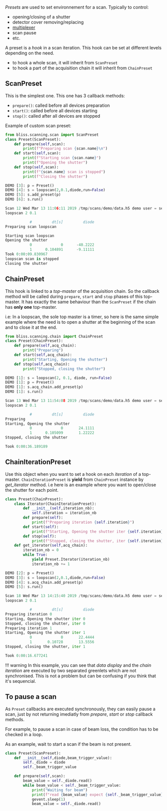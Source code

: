 *Presets* are used to set environnement for a scan. Typically to control:

* opening/closing of a shutter
* detector cover removing/replacing
* [multiplexer](config_opiom.md#multiplexer)
* scan pause
* etc.

A preset is a *hook* in a scan iteration. This hook can be set at different
levels depending on the need.

* to hook a whole scan, it will inherit from `ScanPreset`
* to hook a part of the acquisition chain it will inherit from `ChainPreset`

## ScanPreset
This is the simplest one. This one has 3 callback methods:

* `prepare()`: called before all devices preparation
* `start()`: called before all devices starting
* `stop()`: called after all devices are stopped


Example of custom scan preset:
```python
from bliss.scanning.scan import ScanPreset
class Preset(ScanPreset):
    def prepare(self,scan):
        print(f"Preparing scan {scan.name}\n")
    def start(self,scan):
        print(f"Starting scan {scan.name}")
        print(f"Opening the shutter")
    def stop(self,scan):
        print(f"{scan.name} scan is stopped")
        print(f"Closing the shutter")
```
```python
DEMO [3]: p = Preset()
DEMO [4]: s = loopscan(2,0.1,diode,run=False)
DEMO [5]: s.add_preset(p)
DEMO [6]: s.run()

Scan 12 Wed Mar 13 11:06:11 2019 /tmp/scans/demo/data.h5 demo user = seb
loopscan 2 0.1

           #         dt[s]         diode
Preparing scan loopscan

Starting scan loopscan
Opening the shutter
           0             0      -40.2222
           1      0.104891      -9.11111
Took 0:00:09.830967
loopscan scan is stopped
Closing the shutter
```

## ChainPreset

This hook is linked to a *top-master* of the acquisition chain. So the
callback method will be called during `prepare`, `start` and `stop`
phases of this top-master. It has exactly the same behaviour than
the `ScanPreset` if the chain has **only one** top-master.

i.e: In a loopscan, the sole top master is a timer, so here is the same simple
example where the need is to open a shutter at the beginning of the scan and to
close it at the end.

```python
from bliss.scanning.chain import ChainPreset
class Preset(ChainPreset):
    def prepare(self,acq_chain):
        print("Preparing")
    def start(self,acq_chain):
        print("Starting, Opening the shutter")
    def stop(self,acq_chain):
        print("Stopped, closing the shutter")
```
```python
DEMO [1]: s = loopscan(2, 0.1, diode, run=False)
DEMO [1]: p = Preset()
DEMO [1]: s.acq_chain.add_preset(p)
DEMO [1]: s.run()

Scan 13 Wed Mar 13 11:54:08 2019 /tmp/scans/demo/data.h5 demo user = seb
loopscan 2 0.1

           #         dt[s]         diode
Preparing
Starting, Opening the shutter
           0             0       24.1111
           1      0.105099       1.22222
Stopped, closing the shutter

Took 0:00:36.189189
```

## ChainIterationPreset

Use this object when you want to set a hook on each *iteration* of a
top-master. `ChainIterationPreset` is **yield** from `ChainPreset`
instance by *get_iterator* method. i.e here is an example where you want to
open/close the shutter for each point.

```python
class Preset(ChainPreset):
    class Iterator(ChainIterationPreset):
        def __init__(self,iteration_nb):
            self.iteration = iteration_nb
        def prepare(self):
            print(f"Preparing iteration {self.iteration}")
        def start(self):
            print(f"Starting, Opening the shutter iter {self.iteration}")
        def stop(self):
            print(f"Stopped, closing the shutter, iter {self.iteration}")
    def get_iterator(self,acq_chain):
        iteration_nb = 0
        while True:
            yield Preset.Iterator(iteration_nb)
            iteration_nb += 1
```
```python
DEMO [2]: p = Preset()
DEMO [3]: s = loopscan(2,0.1,diode,run=False)
DEMO [4]: s.acq_chain.add_preset(p)
DEMO [5]: s.run()

Scan 18 Wed Mar 13 14:15:40 2019 /tmp/scans/demo/data.h5 demo user = seb
loopscan 2 0.1

           #         dt[s]         diode
Preparing iteration 0
Starting, Opening the shutter iter 0
Stopped, closing the shutter, iter 0
Preparing iteration 1
Starting, Opening the shutter iter 1
           0             0       22.4444
           1       0.10728       13.5556
Stopped, closing the shutter, iter 1

Took 0:00:16.677241
```

!!! warning
    In this example, you can see that *data display* and the *chain
    iteration* are executed by two separated greenlets which are not
    synchronised. This is not a problem but can be confusing if you think
    that it's sequencial.

## To pause a scan

As `Preset` callbacks are executed synchronously, they can easily pause
a scan, just by not returning imediatly from *prepare*, *start* or *stop*
callback methods.

For example, to pause a scan in case of beam loss, the condition has to be
checked in a loop.

As an example, wait to start a scan if the beam is not present.
```python
class Preset(ScanPreset):
    def __init__(self,diode,beam_trigger_value):
        self._diode = diode
        self._beam_trigger_value

    def prepare(self,scan):
        beam_value = self._diode.read()
        while beam_value < self._beam_trigger_value:
            print("Waiting for beam")
            print(f"read {beam_value} expect {self._beam_trigger_value}",end='\r')
            gevent.sleep(1)
            beam_value = self._diode.read()
```
